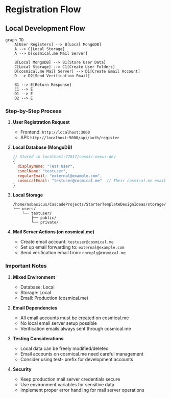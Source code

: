 # Registration Flow

## Local Development Flow

```mermaid
graph TD
    A[User Registers] --> B[Local MongoDB]
    A --> C[Local Storage]
    A --> D[cosmical.me Mail Server]
    
    B[Local MongoDB] --> B1[Store User Data]
    C[Local Storage] --> C1[Create User Folders]
    D[cosmical.me Mail Server] --> D1[Create Email Account]
    D --> D2[Send Verification Email]

    B1 --> E[Return Response]
    C1 --> E
    D1 --> E
    D2 --> E
```

### Step-by-Step Process

1. **User Registration Request**
   - Frontend: `http://localhost:3000`
   - API: `http://localhost:5000/api/auth/register`

2. **Local Database (MongoDB)**
   ```javascript
   // Stored in localhost:27017/cosmic-nexus-dev
   {
     displayName: "Test User",
     csmclName: "testuser",
     regularEmail: "external@example.com",
     cosmicalEmail: "testuser@cosmical.me"  // Their cosmical.me email
   }
   ```

3. **Local Storage**
   ```
   /home/nsbasicus/CascadeProjects/StarterTemplateDesignIdeas/storage/dev/
   └── users/
       └── testuser/
           ├── public/
           └── private/
   ```

4. **Mail Server Actions (on cosmical.me)**
   - Create email account: `testuser@cosmical.me`
   - Set up email forwarding to: `external@example.com`
   - Send verification email from: `noreply@cosmical.me`

### Important Notes

1. **Mixed Environment**
   - Database: Local
   - Storage: Local
   - Email: Production (cosmical.me)

2. **Email Dependencies**
   - All email accounts must be created on cosmical.me
   - No local email server setup possible
   - Verification emails always sent through cosmical.me

3. **Testing Considerations**
   - Local data can be freely modified/deleted
   - Email accounts on cosmical.me need careful management
   - Consider using test- prefix for development accounts

4. **Security**
   - Keep production mail server credentials secure
   - Use environment variables for sensitive data
   - Implement proper error handling for mail server operations
